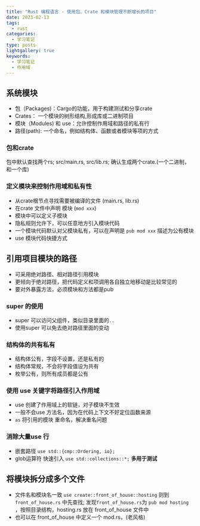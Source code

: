 ```yaml
---
title: "Rust 编程语言 - 使用包、Crate 和模块管理不断增长的项目"
date: 2023-02-13
tags:
  - rust
categories:
  - 学习笔记
type: posts
lightgallery: true
keywords: 
  - 学习笔记
  - 作用域
---
```


## 系统模块
- 包（Packages)：Cargo的功能，用于构建测试和分享crate
- Crates： 一个模块的树形结构,形成库或二进制项目
- 模块（Modules) 和 use：允许控制作用域和路径的私有行
- 路径(path): 一个命名，例如结构体、函数或者模块等项的方式

### 包和crate

包中默认查找两个rs; src/main.rs, src/lib.rs; 确认生成两个crate.(一个二进制，和一个库)

### 定义模块来控制作用域和私有性

- 从crate根节点寻找需要被编译的文件 (main.rs, lib.rs)
- 在crate 文件中声明 模块 (`mod xxx`)
- 模块中可以定义子模块
- 隐私规则允许下，可以任意地方引入模块代码
- 一个模块代码默认对父模块私有，可以在声明是 `pub mod xxx` 描述为公有模块
- use 模块代码快捷方式

## 引用项目模块的路径

- 可采用绝对路径、相对路径引用模块
- 更倾向于绝对路径，把代码定义和项调用各自独立地移动是比较常见的
- 要对外暴露方法，必须模块和方法都是pub

### super 的使用

- super 可以访问父组件，类似目录里面的`..`
- 使用super 可以免去绝对路径里面的变动

### 结构体的共有私有

- 结构体公有，字段不设置，还是私有的
- 结构体常规，不会将字段值设为共有
- 枚举公有，则所有成员都是公有

### 使用 use 关键字将路径引入作用域

- use 创建了作用域上的软链，对子模块不生效
- 一般不会use 方法名，因为在代码上下文不好定位函数来源
- `as` 将引用的模块 重命名，解决重名问题

### 消除大量use 行

- 嵌套路径 `use std::{cmp::Ordering, io};`
- glob运算符 快速引入 `use std::collections::*;` **多用于测试**

## 将模块拆分成多个文件

- 文件名和模块名一致 `use create::front_of_house::hosting` 则到 `front_of_house.rs` 中先查找; 发现`front_of_house.rs`为 `pub mod hosting` ，按照目录结构，hosting.rs 放在 front_of_house 文件中
- 也可以在 front_of_house 中定义一个 mod.rs，(老风格)